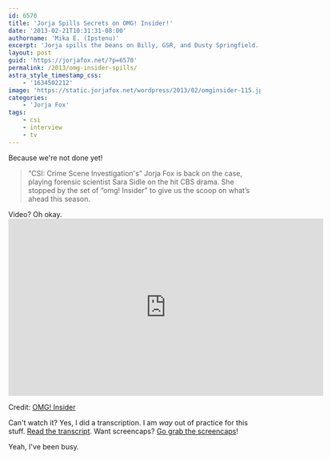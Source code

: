 ```yaml
---
id: 6570
title: 'Jorja Spills Secrets on OMG! Insider!'
date: '2013-02-21T10:31:31-08:00'
authorname: 'Mika E. (Ipstenu)'
excerpt: 'Jorja spills the beans on Billy, GSR, and Dusty Springfield.'
layout: post
guid: 'https://jorjafox.net/?p=6570'
permalink: /2013/omg-insider-spills/
astra_style_timestamp_css:
    - '1634502212'
image: 'https://static.jorjafox.net/wordpress/2013/02/omginsider-115.jpg'
categories:
    - 'Jorja Fox'
tags:
    - csi
    - interview
    - tv
---
```


Because we're not done yet!
<blockquote>“CSI: Crime Scene Investigation's” Jorja Fox is back on the case, playing forensic scientist Sara Sidle on the hit CBS drama. She stopped by the set of “omg! Insider” to give us the scoop on what’s ahead this season.</blockquote>
Video? Oh okay.

<iframe src="http://omg.yahoo.com/video/csi-star-jorja-fox-spills-200000745.html?format=embed&amp;player_autoplay=false" height="354" width="630" frameborder="0" scrolling="no"></iframe>

Credit: <a href="http://omg.yahoo.com/video/csi-star-jorja-fox-spills-200000745.html">OMG! Insider</a>

Can't watch it? Yes, I did a transcription. I am _way_ out of practice for this stuff. <a href="https://jorjafox.net/wiki/CSI_Star_Jorja_Fox_Spills_Show_Secrets_-_OMG_Insider_(23_January_2012)">Read the transcript</a>. Want screencaps? <a href="https://jorjafox.net/gallery/tv/talkshow/20130220-omginsider/">Go grab the screencaps</a>!

Yeah, I've been busy.
